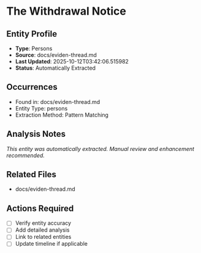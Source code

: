 # The Withdrawal Notice

## Entity Profile
- **Type**: Persons
- **Source**: docs/eviden-thread.md
- **Last Updated**: 2025-10-12T03:42:06.515982
- **Status**: Automatically Extracted

## Occurrences
- Found in: docs/eviden-thread.md
- Entity Type: persons
- Extraction Method: Pattern Matching

## Analysis Notes
*This entity was automatically extracted. Manual review and enhancement recommended.*

## Related Files
- docs/eviden-thread.md

## Actions Required
- [ ] Verify entity accuracy
- [ ] Add detailed analysis
- [ ] Link to related entities
- [ ] Update timeline if applicable
